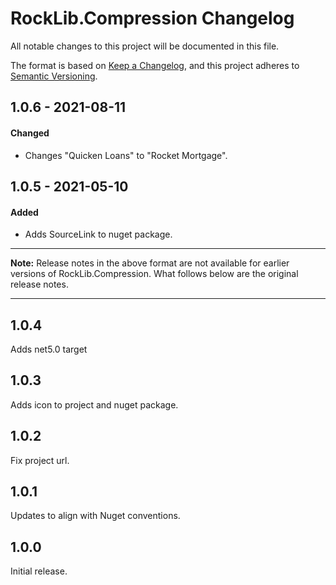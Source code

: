 # RockLib.Compression Changelog

All notable changes to this project will be documented in this file.

The format is based on [Keep a Changelog](https://keepachangelog.com/en/1.0.0/),
and this project adheres to [Semantic Versioning](https://semver.org/spec/v2.0.0.html).

## 1.0.6 - 2021-08-11

#### Changed

- Changes "Quicken Loans" to "Rocket Mortgage".

## 1.0.5 - 2021-05-10

#### Added

- Adds SourceLink to nuget package.

----

**Note:** Release notes in the above format are not available for earlier versions of
RockLib.Compression. What follows below are the original release notes.

----

## 1.0.4

Adds net5.0 target

## 1.0.3

Adds icon to project and nuget package.

## 1.0.2

Fix project url.

## 1.0.1

Updates to align with Nuget conventions.

## 1.0.0

Initial release.
